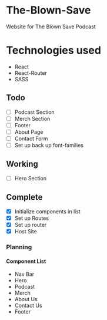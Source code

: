 # The-Blown-Save
Website for The Blown Save Podcast

# Technologies used
- React
- React-Router
- SASS

## Todo
- [ ] Podcast Section
- [ ] Merch Section
- [ ] Footer
- [ ] About Page
- [ ] Contact Form
- [ ] Set up back up font-families
## Working
- [ ] Hero Section
## Complete
- [x] Initialize components in list
- [x] Set up Routes
- [x] Set up router
- [x] Host Site 

### Planning
#### Component List
- Nav Bar
- Hero 
- Podcast 
- Merch 
- About Us 
- Contact Us 
- Footer 
